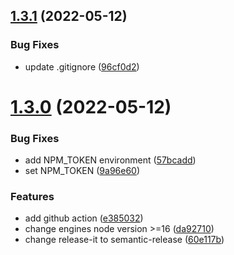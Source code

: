 ## [1.3.1](https://github.com/wfe-cli/wfe-cli/compare/v1.3.0...v1.3.1) (2022-05-12)


### Bug Fixes

* update .gitignore ([96cf0d2](https://github.com/wfe-cli/wfe-cli/commit/96cf0d298f0c366511f642bc5f9eef9fca5334e2))

# [1.3.0](https://github.com/wfe-cli/wfe-cli/compare/v1.2.5...v1.3.0) (2022-05-12)


### Bug Fixes

* add NPM_TOKEN environment ([57bcadd](https://github.com/wfe-cli/wfe-cli/commit/57bcadda1c174d7cc449efa09865be14bbe28ae7))
* set NPM_TOKEN ([9a96e60](https://github.com/wfe-cli/wfe-cli/commit/9a96e60430f772adcad14cc58cd537c951c691f1))


### Features

* add github action ([e385032](https://github.com/wfe-cli/wfe-cli/commit/e385032d3b0e66328f6ccb8cf7ca12ede29f0daf))
* change engines node version >=16 ([da92710](https://github.com/wfe-cli/wfe-cli/commit/da92710d93470e7cfcfa77e1621dc28a5f9c48e4))
* change release-it to semantic-release ([60e117b](https://github.com/wfe-cli/wfe-cli/commit/60e117b3fe87d31ac00082b1a5a7fe301f545b84))
